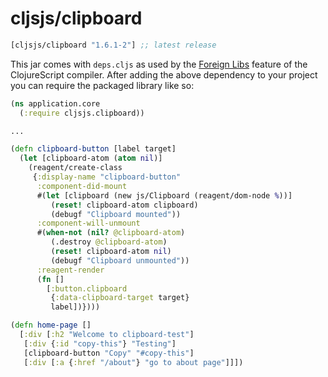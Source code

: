 # cljsjs/clipboard

[](dependency)
```clojure
[cljsjs/clipboard "1.6.1-2"] ;; latest release
```
[](/dependency)

This jar comes with `deps.cljs` as used by the [Foreign Libs][flibs] feature
of the ClojureScript compiler. After adding the above dependency to your project
you can require the packaged library like so:

```clojure
(ns application.core
  (:require cljsjs.clipboard))

...

(defn clipboard-button [label target]
  (let [clipboard-atom (atom nil)]
    (reagent/create-class
     {:display-name "clipboard-button"
      :component-did-mount
      #(let [clipboard (new js/Clipboard (reagent/dom-node %))]
         (reset! clipboard-atom clipboard)
         (debugf "Clipboard mounted"))
      :component-will-unmount
      #(when-not (nil? @clipboard-atom)
         (.destroy @clipboard-atom)
         (reset! clipboard-atom nil)
         (debugf "Clipboard unmounted"))
      :reagent-render
      (fn []
        [:button.clipboard
         {:data-clipboard-target target}
         label])})))

(defn home-page []
  [:div [:h2 "Welcome to clipboard-test"]
   [:div {:id "copy-this"} "Testing"]
   [clipboard-button "Copy" "#copy-this"]
   [:div [:a {:href "/about"} "go to about page"]]])
```

[flibs]: https://clojurescript.org/reference/packaging-foreign-deps
